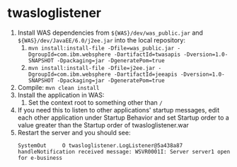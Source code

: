# twasloglistener

1. Install WAS dependencies from `${WAS}/dev/was_public.jar` and `${WAS}/dev/JavaEE/6.0/j2ee.jar` into the local repository:
    1. `mvn install:install-file -Dfile=was_public.jar -DgroupId=com.ibm.websphere -DartifactId=twasapis -Dversion=1.0-SNAPSHOT -Dpackaging=jar -DgeneratePom=true`
    1. `mvn install:install-file -Dfile=j2ee.jar -DgroupId=com.ibm.websphere -DartifactId=jeeapis -Dversion=1.0-SNAPSHOT -Dpackaging=jar -DgeneratePom=true`
1. Compile: `mvn clean install`
1. Install the application in WAS:
    1. Set the context root to something other than `/`
1. If you need this to listen to other applications' startup messages, edit each other application under Startup Behavior and set Startup order to a value greater than the Startup order of twasloglistener.war
1. Restart the server and you should see:
   ```
   SystemOut     O twasloglistener.LogListener@5a438a87 handleNotification received message: WSVR0001I: Server server1 open for e-business
   ```
